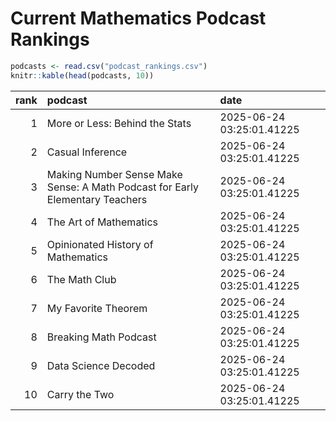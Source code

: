# Current Mathematics Podcast Rankings


``` r
podcasts <- read.csv("podcast_rankings.csv")
knitr::kable(head(podcasts, 10))
```

| rank | podcast | date |
|---:|:---|:---|
| 1 | More or Less: Behind the Stats | 2025-06-24 03:25:01.41225 |
| 2 | Casual Inference | 2025-06-24 03:25:01.41225 |
| 3 | Making Number Sense Make Sense: A Math Podcast for Early Elementary Teachers | 2025-06-24 03:25:01.41225 |
| 4 | The Art of Mathematics | 2025-06-24 03:25:01.41225 |
| 5 | Opinionated History of Mathematics | 2025-06-24 03:25:01.41225 |
| 6 | The Math Club | 2025-06-24 03:25:01.41225 |
| 7 | My Favorite Theorem | 2025-06-24 03:25:01.41225 |
| 8 | Breaking Math Podcast | 2025-06-24 03:25:01.41225 |
| 9 | Data Science Decoded | 2025-06-24 03:25:01.41225 |
| 10 | Carry the Two | 2025-06-24 03:25:01.41225 |
